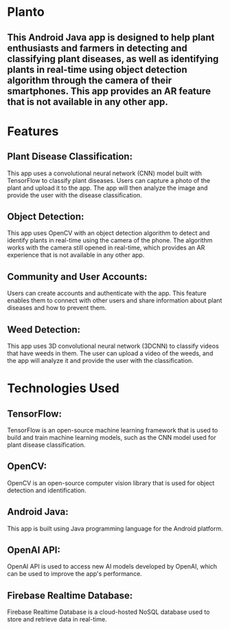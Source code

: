 # Planto

## This Android Java app is designed to help plant enthusiasts and farmers in detecting and classifying plant diseases, as well as identifying plants in real-time using object detection algorithm through the camera of their smartphones. This app provides an AR feature that is not available in any other app.

# Features
## Plant Disease Classification: 
This app uses a convolutional neural network (CNN) model built with TensorFlow to classify plant diseases. Users can capture a photo of the plant and upload it to the app. The app will then analyze the image and provide the user with the disease classification.

## Object Detection: 
This app uses OpenCV with an object detection algorithm to detect and identify plants in real-time using the camera of the phone. The algorithm works with the camera still opened in real-time, which provides an AR experience that is not available in any other app.

## Community and User Accounts: 
Users can create accounts and authenticate with the app. This feature enables them to connect with other users and share information about plant diseases and how to prevent them.

## Weed Detection:
This app uses 3D convolutional neural network (3DCNN) to classify videos that have weeds in them. The user can upload a video of the weeds, and the app will analyze it and provide the user with the classification.

# Technologies Used
## TensorFlow: 
TensorFlow is an open-source machine learning framework that is used to build and train machine learning models, such as the CNN model used for plant disease classification.

## OpenCV: 
OpenCV is an open-source computer vision library that is used for object detection and identification.

## Android Java: 
This app is built using Java programming language for the Android platform.

## OpenAI API: 
OpenAI API is used to access new AI models developed by OpenAI, which can be used to improve the app's performance.

## Firebase Realtime Database: 
Firebase Realtime Database is a cloud-hosted NoSQL database used to store and retrieve data in real-time.
